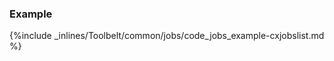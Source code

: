 <!-- post: -->


### Example

{%include _inlines/Toolbelt/common/jobs/code_jobs_example-cxjobslist.md %}

